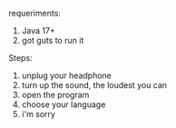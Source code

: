 requeriments:
1. Java 17+
2. got guts to run it

Steps:
1. unplug your headphone
2. turn up the sound, the loudest you can
3. open the program
4. choose your language
5. i'm sorry

